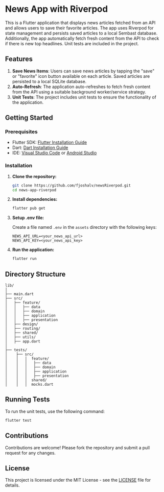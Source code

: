 # News App with Riverpod

This is a Flutter application that displays news articles fetched from an API and allows users to save their favorite articles. The app uses Riverpod for state management and persists saved articles to a local Sembast database. Additionally, the app automatically fetch fresh content from the API to check if there is new top headlines. Unit tests are included in the project.

## Features

1. **Save News Items**: Users can save news articles by tapping the "save" or "favorite" icon button available on each article. Saved articles are persisted to a local SQLite database.
2. **Auto-Refresh**: The application auto-refreshes to fetch fresh content from the API using a suitable background worker/service strategy.
3. **Unit Tests**: The project includes unit tests to ensure the functionality of the application.

## Getting Started

### Prerequisites

- Flutter SDK: [Flutter Installation Guide](https://flutter.dev/docs/get-started/install)
- Dart: [Dart Installation Guide](https://dart.dev/get-dart)
- IDE: [Visual Studio Code](https://code.visualstudio.com/) or [Android Studio](https://developer.android.com/studio)

### Installation

1. **Clone the repository:**

   ```sh
   git clone https://github.com/fjoshalv/newsRiverpod.git
   cd news-app-riverpod
   ```

2. **Install dependencies:**

   ```sh
   flutter pub get
   ```

3. **Setup .env file:**

   Create a file named `.env` in the `assets` directory with the following keys:

   ```
   NEWS_API_URL=<your_news_api_url>
   NEWS_API_KEY=<your_news_api_key>
   ```

4. **Run the application:**

   ```sh
   flutter run
   ```

## Directory Structure

```
lib/
│
├── main.dart
├── src/
│   ├── feature/
│   │   ├── data
│   │   ├── domain
│   │   ├── application
│   │   ├── presentation
│   ├── design/
│   ├── routing/
│   ├── shared/
│   ├── utils/
│   ├── app.dart
│
├── tests/
│    ├── src/
│    │   │  feature/
│    │   │   ├── data
│    │   │   ├── domain
│    │   │   ├── application
│    │   │   ├── presentation
│    │   │  shared/
│    │   │  mocks.dart
```

## Running Tests

To run the unit tests, use the following command:

```sh
flutter test
```

## Contributions

Contributions are welcome! Please fork the repository and submit a pull request for any changes.

## License

This project is licensed under the MIT License - see the [LICENSE](LICENSE) file for details.
